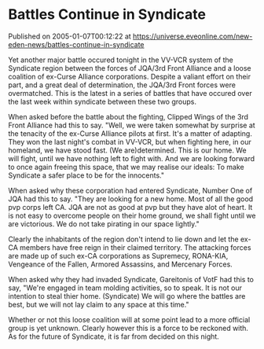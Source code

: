 # Battles Continue in Syndicate
Published on 2005-01-07T00:12:22 at https://universe.eveonline.com/new-eden-news/battles-continue-in-syndicate

Yet another major battle occured tonight in the VV-VCR system of the Syndicate region between the forces of JQA/3rd Front Alliance and a loose coalition of ex-Curse Alliance corporations. Despite a valiant effort on their part, and a great deal of determination, the JQA/3rd Front forces were overmatched. This is the latest in a series of battles that have occured over the last week within syndicate between these two groups.  
  
When asked before the battle about the fighting, Clipped Wings of the 3rd Front Alliance had this to say. "Well, we were taken somewhat by surprise at the tenacity of the ex-Curse Alliance pilots at first. It's a matter of adapting. They won the last night's combat in VV-VCR, but when fighting here, in our homeland, we have stood fast. (We are)determined. This is our home. We will fight, until we have nothing left to fight with. And we are looking forward to once again freeing this space, that we may realise our ideals: To make Syndicate a safer place to be for the innocents."  
  
When asked why these corporation had entered Syndicate, Number One of JQA had this to say. "They are looking for a new home. Most of all the good pvp corps left CA. JQA are not as good at pvp but they have alot of heart. It is not easy to overcome people on their home ground, we shall fight until we are victorious. We do not take pirating in our space lightly."  
  
Clearly the inhabitants of the region don't intend to lie down and let the ex-CA members have free reign in their claimed territory. The attacking forces are made up of such ex-CA corporations as Supremecy, RONA-KIA, Vengeance of the Fallen, Armored Assassins, and Mercenary Forces.  
  
When asked why they had invaded Syndicate, Gareitonis of VotF had this to say, "We're engaged in team molding activities, so to speak. It is not our intention to steal thier home. (Syndicate) We will go where the battles are best, but we will not lay claim to any space at this time."  
  
Whether or not this loose coalition will at some point lead to a more official group is yet unknown. Clearly however this is a force to be reckoned with. As for the future of Syndicate, it is far from decided on this night.
